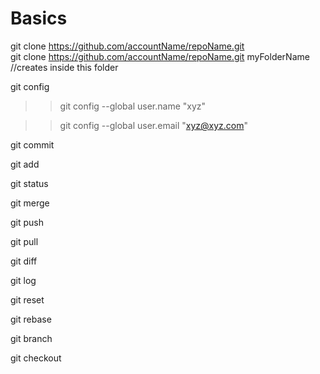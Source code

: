 # Basics

git clone https://github.com/accountName/repoName.git  
git clone https://github.com/accountName/repoName.git myFolderName //creates inside this folder

git config

  >> git config --global user.name "xyz"
 
  >> git config --global user.email "xyz@xyz.com"

git commit

git add

git status

git merge

git push

git pull



git diff

git log

git reset

git rebase


git branch

git checkout

